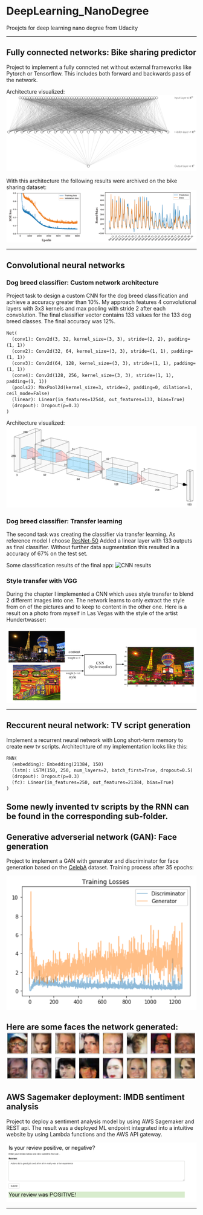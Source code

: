 # DeepLearning_NanoDegree
Proejcts for deep learning nano degree from Udacity


--- 
## Fully connected networks: Bike sharing predictor
Project to implement a fully conncted net without external frameworks like Pytorch or Tensorflow.
This includes both forward and backwards pass of the network.

Architecture visualized:
![Arch](demo\FC_arch.png)

With this architecture the following results were archived on the bike sharing dataset:
![FC Results](demo\FC_train_predict_combined.png)

--- 
## Convolutional neural networks

### Dog breed classifier: Custom network architecture
Project task to design a custom CNN for the dog breed classification and achieve a accuracy greater than 10%.
My approach features 4 convolutional layers with 3x3 kernels and max pooling with stride 2 after each convolution.
The final classifier vector contains 133 values for the 133 dog breed classes.
The final accuracy was 12%.

```
Net(
  (conv1): Conv2d(3, 32, kernel_size=(3, 3), stride=(2, 2), padding=(1, 1))
  (conv2): Conv2d(32, 64, kernel_size=(3, 3), stride=(1, 1), padding=(1, 1))
  (conv3): Conv2d(64, 128, kernel_size=(3, 3), stride=(1, 1), padding=(1, 1))
  (conv4): Conv2d(128, 256, kernel_size=(3, 3), stride=(1, 1), padding=(1, 1))
  (pools2): MaxPool2d(kernel_size=3, stride=2, padding=0, dilation=1, ceil_mode=False)
  (linear): Linear(in_features=12544, out_features=133, bias=True)
  (dropout): Dropout(p=0.3)
)
```
Architecture visualized:
![Arch](demo\CNN_dog_breed.png)

### Dog breed classifier: Transfer learning
The second task was creating the classifier via transfer learning.
As reference model I choose [ResNet-50](https://arxiv.org/pdf/1512.03385.pdf)
Added a linear layer with 133 outputs as final classifier.
Without further data augmentation this resulted in a accuracy of 67% on the test set.

Some classification results of the final app:
![CNN results](demo\CNN_classification.png)

### Style transfer with VGG
During the chapter I implemented a CNN which uses style transfer to blend 2 different images into one.
The network learns to only extract the style from on of the pictures and to keep to content in the other one.
Here is a result on a photo from myself in Las Vegas with the style of the artist Hundertwasser:

![StyleTransfer](demo\style_transfer.png)

--- 
## Reccurent neural network: TV script generation
Implement a recurrent neural network with Long short-term memory to create new tv scripts.
Architechture of my implementation looks like this:

```
RNN(
  (embedding): Embedding(21384, 150)
  (lstm): LSTM(150, 250, num_layers=2, batch_first=True, dropout=0.5)
  (dropout): Dropout(p=0.3)
  (fc): Linear(in_features=250, out_features=21384, bias=True)
)
```

Some newly invented tv scripts by the RNN can be found in the corresponding sub-folder.
--- 
## Generative adverserial network (GAN): Face generation
Project to implement a GAN with generator and discriminator for face generation based on the [CelebA](http://mmlab.ie.cuhk.edu.hk/projects/CelebA.html) dataset.
Training process after 35 epochs:

![GAN training](demo\GAN_training.png)

Here are some faces the network generated:
![GAN result](demo\GAN_result.png)
--- 

## AWS Sagemaker deployment: IMDB sentiment analysis
Project to deploy a sentiment analysis model by using AWS Sagemaker and REST api.
The result was a deployed ML endpoint integrated into a intuitive website by using Lambda functions and the AWS API gateway.


![Sagemaker website](demo\Intent_website.png)

--- 
